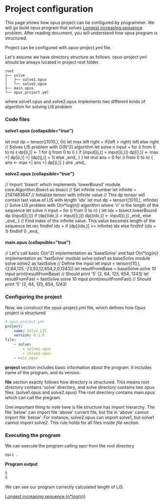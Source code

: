 # Project configuration

This page shows how opus project can be configured by programmer. We will go build opus program that solves
<a href="https://www.geeksforgeeks.org/longest-increasing-subsequence-dp-3/">Longest increasing sequence</a> problem. 
After reading document, you will understand how opus program is structured.

Project can be configured with _opus-project.yml_ file.

Let's assume we have directory structure as follows. opus-project.yml should be always located in project root folder.

```
root
├── solve
│   ├── solve1.opus   
│   └── solve2.opus
├── main.opus
└── opus_project.yml
```

where solve1.opus and solve2.opus implements two different kinds of algorithm for solving LIS problem
### Code files
#### solve1.opus {collapsible="true"}
<code-block lang='c#'>
let mut dp = tensor((1010,), 0i)
let max left right = 
    if(left > right)
        left
    else
        right
// Solves LIS problem with O(N^2) algorithm
let solve n input =
    for (i from 0 to n) {
		dp[(i,)] &lt;- 1
		for (j from 0 to i) {
			if (input[(j,)] &lt; input[(i,)])
				dp[(i,)] &lt;- max &lt;| dp[(i,)] &lt;| (dp[(j,)] + 1)
			else
				_end_
		}
	}
	let mut ans = 0
	for (i from 0 to n) {
		ans &lt;- max &lt;| ans &lt;| dp[(i,)]
	}
	ans
_end_
</code-block>

#### solve2.opus {collapsible="true"}
<code-block lang='c#'>
// Import 'bisect' which implements 'lowerBound'
module core.Algorithm.Bisect as bisect
// Set infinite number
let infinite = 2147483647
// Initialize tensor with infinite value
// This dp tensor will contain last value of LIS with length 'idx'
let mut dp = tensor((1010,), infinite)
// Solve LIS problem with O(n*log(n)) algorithm where 'n' is the length of the sequence
let solve n input =
	for (i from 0 to n) {
        let idx = bisect.lowerBound dp (input[(i,)])
        if (dp[(idx,)] > input[(i,)])
            dp[(idx,)] &lt;- input[(i,)]
            _end_
        else
            _end_
	}
    // Find index of the infinite value. This value becomes length of the sequence
    let rec findInf idx =
        if (dp[(idx,)] >= infinite)
            idx
        else
            findInf (idx + 1)
    findInf 0
    _end_

</code-block>

#### main.opus {collapsible="true"}
<code-block lang='c#'>
// Let's call basic O(n^2) implementation as 'baseSolve' and fast O(n*log(n)) implementation as 'fastSolve'
module solve.solve1 as baseSolve
module solve.solve2 as fastSolve
// Define the input
let input = tensor((10,), {2,64,125,-23,53,12,654,2,0,1243})
let resultFromBase = baseSolve.solve 10 input
print(resultFromBase) // Should print '5' (2, 64, 125, 654, 1243)
let resultFromFast = fastSolve.solve 10 input
print(resultFromFast) // Should print '5' (2, 64, 125, 654, 1243)
</code-block>

### Configuring the project
Now, we construct the opus-project.yml file, which defines how Opus project is structured
```yaml
# opus-project.yml
project:
	name: Solve LIS
	version: 0.1.0
file:
	- solve:
        - solve1.opus
        - solve2.opus
	- main.opus
```
__project__ section includes basic information about the program.
it includes name of the program, and its version.

__file__ section exactly follows how directory is structured.
This means root directory contains 'solve' directory, and solve directory contains two opus files. (solve1.opus and solve2.opus)
The root directory contains main.opus which can call the program.

One important thing to note here is file structure has import hierarchy. The file 'below' can import file 'above' current file,
but file in 'above' cannot import file 'below'.
For instance, solve2.opus can import solve1, but solve1 cannot import solve2. This rule holds for all files inside _file_ section.

### Executing the program

We can execute the program calling opci from the root directory
```Bash
opci .
```

__Program output__
```Bash
5
5
```
We can see our program correctly calculated length of LIS. 

<seealso>
    <category ref="references">
    <a href="https://www.geeksforgeeks.org/longest-monotonically-increasing-subsequence-size-n-log-n/">Longest increasing sequence (n*log(n))</a>
    </category>
</seealso>